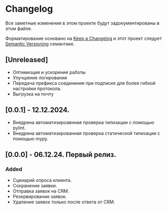 # Changelog

Все заметные изменения в этом проекте будут задокументированы в этом файле.

Форматирование основано на [Keep a Changelog](https://keepachangelog.com/en/1.0.0/)
и этот проект следует [Semantic Versioning](https://semver.org/) семантике.

## [Unreleased]
- Оптимизция и ускорение работы
- Улучшение логирования
- Передача префикса соединения при подписке для более гибкой настройки протокола.
- Выгрузка на почту

## [0.0.1] - 12.12.2024.
- Внедрена автоматизироавнная проверка типизации с помощью pylint.
- Внедрена автоматизированная проверка статической типизации с помощью mypy.


## [0.0.0] - 06.12.24. Первый релиз.
### Added
- Сценарий опроса клиента.
- Сохранение заявки.
- Отправка заявок на CRM.
- Резервирование заявок.
- Удаление заявок только после ответа от CRM.